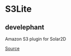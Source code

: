 # S3Lite

## develephant

Amazon S3 plugin for Solar2D

[Source](https://github.com/develephant/s3-lite-plugin)